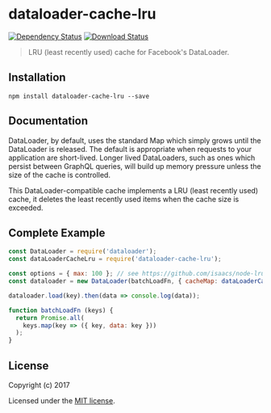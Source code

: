 # dataloader-cache-lru

[![Dependency Status](https://img.shields.io/david/eddyystop/dataloader-cache-lru.svg?style=flat-square)](https://david-dm.org/eddyystop/dataloader-cache-lru)
[![Download Status](https://img.shields.io/npm/dm/dataloader-cache-lru.svg?style=flat-square)](https://www.npmjs.com/package/dataloader-cache-lru)

> LRU (least recently used) cache for Facebook's DataLoader.

## Installation

```
npm install dataloader-cache-lru --save
```

## Documentation

DataLoader, by default, uses the standard Map which simply grows until the DataLoader is released.
The default is appropriate when requests to your application are short-lived.
Longer lived DataLoaders, such as ones which persist between GraphQL queries, will build up memory
pressure unless the size of the cache is controlled.

This DataLoader-compatible cache implements a LRU (least recently used) cache, it deletes the
least recently used items when the cache size is exceeded.
 
 
## Complete Example

```js
const DataLoader = require('dataloader');
const dataLoaderCacheLru = require('dataloader-cache-lru');

const options = { max: 100 }; // see https://github.com/isaacs/node-lru-cache for options
const dataloader = new DataLoader(batchLoadFn, { cacheMap: dataLoaderCacheLru(options)})

dataloader.load(key).then(data => console.log(data));

function batchLoadFn (keys) {
  return Promise.all(
    keys.map(key => ({ key, data: key }))
  );
}
```

## License

Copyright (c) 2017

Licensed under the [MIT license](LICENSE).
